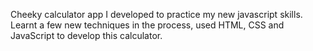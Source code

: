 Cheeky calculator app I developed to practice my new javascript skills. Learnt a few new techniques in the process, used HTML, CSS and JavaScript to develop this calculator.
